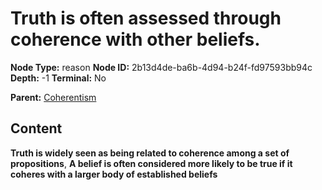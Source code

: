 # Truth is often assessed through coherence with other beliefs.

**Node Type:** reason
**Node ID:** 2b13d4de-ba6b-4d94-b24f-fd97593bb94c
**Depth:** -1
**Terminal:** No

**Parent:** [Coherentism](coherentism.md)

## Content

**Truth is widely seen as being related to coherence among a set of propositions**, **A belief is often considered more likely to be true if it coheres with a larger body of established beliefs**
